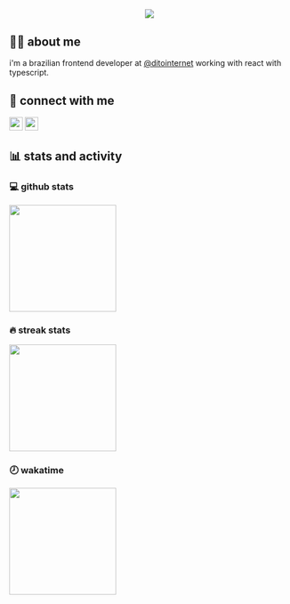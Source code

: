 
<h2 align="center">
    <a href="https://git.io/typing-svg">
        <img src="https://readme-typing-svg.demolab.com?font=Fira+Code&duration=3000&pause=2000&color=FFFFFF&center=true&vCenter=true&random=false&width=600&lines=hello%2C+there!+i'm+a+frontend+engineer+%F0%9F%91%8B"/>
    </a>
</h2>

<summary><h2>🙋‍♂️ about me</h2></summary>
<p>i'm a brazilian frontend developer at <a href="https://github.com/ditointernet">@ditointernet</a> working with react with typescript.</p>

<summary><h2>🔗 connect with me</h2></summary>
<p>
  <img href="https://www.linkedin.com/in/lott-marcos/" src="https://img.shields.io/badge/LinkedIn-0077B5?style=for-the-badge&logo=linkedin&logoColor=white" alt="" height="24px"/>
  <img href="mailto:lott.marcos@gmail.com" src="https://img.shields.io/badge/Gmail-D14836?style=for-the-badge&logo=gmail&logoColor=white" alt="" height="24px"/>
</p>

<summary><h2>📊 stats and activity</h2></summary>
<h3>💻 github stats</h3>
  <a href="https://github.com/anuraghazra/github-readme-stats">
    <img src="https://github-readme-stats-marcos-lotts-projects.vercel.app/api?username=MarcosLottDito&show_icons=true&theme=dracula&hide_border=true&count_private=true" alt="" height="192px"/>
  </a>
<h3>🔥 streak stats</h3>
  <a href="https://github.com/DenverCoder1/github-readme-streak-stats">
    <img src="https://streak-stats.demolab.com?user=MarcosLottDito&theme=dracula&hide_border=true&exclude_days=Sun%2CSat" alt="" height="192px"/>
  </a>
<h3>🕗 wakatime</h3>
  <a href="https://github.com/anuraghazra/github-readme-stats">
    <img src="https://github-readme-stats-marcos-lotts-projects.vercel.app/api/wakatime?username=lottmarcos&&theme=dracula&hide_border=true&count_private=true" alt="" height="192px"/>
  </a>
  

